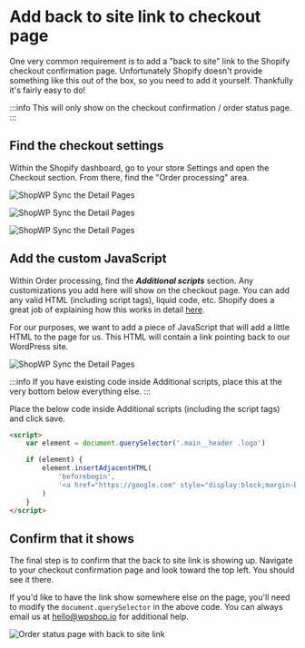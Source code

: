 # Add back to site link to checkout page

One very common requirement is to add a "back to site" link to the Shopify checkout confirmation page. Unfortunately Shopify doesn't provide something like this out of the box, so you need to add it yourself. Thankfully it's fairly easy to do!

:::info
This will only show on the checkout confirmation / order status page.
:::

## Find the checkout settings

Within the Shopify dashboard, go to your store Settings and open the Checkout section. From there, find the "Order processing" area.

![ShopWP Sync the Detail Pages](https://wpshop.io/wp-content/uploads/2021/02/back-to-cart-1.jpg)

![ShopWP Sync the Detail Pages](https://wpshop.io/wp-content/uploads/2021/02/back-to-cart-2.jpg)

![ShopWP Sync the Detail Pages](https://wpshop.io/wp-content/uploads/2021/02/back-to-cart-4.jpg)

## Add the custom JavaScript

Within Order processing, find the _**Additional scripts**_ section. Any customizations you add here will show on the checkout page. You can add any valid HTML (including script tags), liquid code, etc. Shopify does a great job of explaining how this works in detail [here](https://help.shopify.com/en/manual/orders/status-tracking/customize-order-status#add-additional-scripts).

For our purposes, we want to add a piece of JavaScript that will add a little HTML to the page for us. This HTML will contain a link pointing back to our WordPress site.

![ShopWP Sync the Detail Pages](https://wpshop.io/wp-content/uploads/2021/02/back-to-cart-3.jpg)

:::info
If you have existing code inside Additional scripts, place this at the very bottom below everything else.
:::

Place the below code inside Additional scripts (including the script tags) and click save.

```html
<script>
	var element = document.querySelector('.main__header .logo')

	if (element) {
		element.insertAdjacentHTML(
			'beforebegin',
			'<a href="https://google.com" style="display:block;margin-bottom:0px;margin-bottom:15px;">< Back to site</a>'
		)
	}
</script>
```

## Confirm that it shows

The final step is to confirm that the back to site link is showing up. Navigate to your checkout confirmation page and look toward the top left. You should see it there.

If you'd like to have the link show somewhere else on the page, you'll need to modify the `document.querySelector` in the above code. You can always email us at hello@wpshop.io for additional help.

![Order status page with back to site link](https://wpshop.io/wp-content/uploads/2021/02/back-to-cart-5.jpg)
